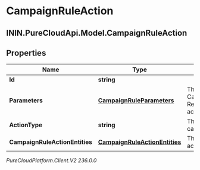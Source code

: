 # CampaignRuleAction

## ININ.PureCloudApi.Model.CampaignRuleAction

## Properties

|Name | Type | Description | Notes|
|------------ | ------------- | ------------- | -------------|
| **Id** | **string** |  | [optional] |
| **Parameters** | [**CampaignRuleParameters**](CampaignRuleParameters) | The parameters for the CampaignRuleAction. Required for certain actionTypes. | [optional] |
| **ActionType** | **string** | The action to take on the campaignRuleActionEntities. | |
| **CampaignRuleActionEntities** | [**CampaignRuleActionEntities**](CampaignRuleActionEntities) | The list of entities that this action will apply to. | |



_PureCloudPlatform.Client.V2 236.0.0_
